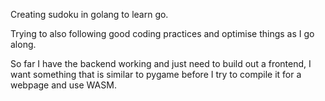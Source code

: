 Creating sudoku in golang to learn go.

Trying to also following good coding practices and optimise things as I go along.

So far I have the backend working and just need to build out a frontend, I want something that is similar to pygame before I try to compile it for a webpage and use WASM.

